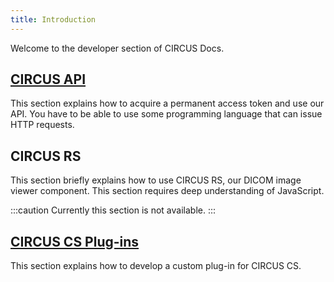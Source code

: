 ```yaml
---
title: Introduction
---
```


Welcome to the developer section of CIRCUS Docs.

## [CIRCUS API](./api-intro.mdx)

This section explains how to acquire a permanent access token and use our API. You have to be able to use some programming language that can issue HTTP requests.

## CIRCUS RS

This section briefly explains how to use CIRCUS RS, our DICOM image viewer component. This section requires deep understanding of JavaScript.

:::caution
Currently this section is not available.
:::

## [CIRCUS CS Plug-ins](./cs/index.md)

This section explains how to develop a custom plug-in for CIRCUS CS.
